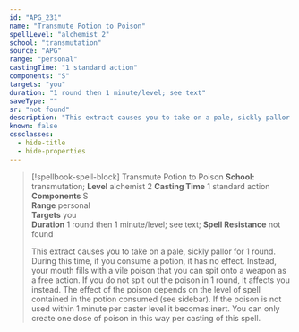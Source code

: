 ```yaml
---
id: "APG_231"
name: "Transmute Potion to Poison"
spellLevel: "alchemist 2"
school: "transmutation"
source: "APG"
range: "personal"
castingTime: "1 standard action"
components: "S"
targets: "you"
duration: "1 round then 1 minute/level; see text"
saveType: ""
sr: "not found"
description: "This extract causes you to take on a pale, sickly pallor for 1 round. During this time, if you consume a potion, it has no effect. Instead, your mouth fills with a vile poison that you can spit onto a weapon as a free action. If you do not spit out the poison in 1 round, it affects you instead. The effect of the poison depends on the level of spell contained in the potion consumed (see sidebar). If the poison is not used within 1 minute per caster level it becomes inert. You can only create one dose of poison in this way per casting of this spell."
known: false
cssclasses:
  - hide-title
  - hide-properties
---
```


> [!spellbook-spell-block] Transmute Potion to Poison
> **School:** transmutation; **Level** alchemist 2
> **Casting Time** 1 standard action  
> **Components** S  
> **Range** personal  
> **Targets** you  
> **Duration** 1 round then 1 minute/level; see text; **Spell Resistance** not found
> 
> This extract causes you to take on a pale, sickly pallor for 1 round. During this time, if you consume a potion, it has no effect. Instead, your mouth fills with a vile poison that you can spit onto a weapon as a free action. If you do not spit out the poison in 1 round, it affects you instead. The effect of the poison depends on the level of spell contained in the potion consumed (see sidebar). If the poison is not used within 1 minute per caster level it becomes inert. You can only create one dose of poison in this way per casting of this spell.
